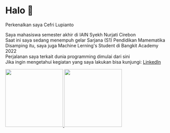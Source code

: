 # Halo 👋

Perkenalkan saya Cefri Lupianto

Saya mahasiswa semester akhir di IAIN Syekh Nurjati Cirebon\
Saat ini saya sedang menempuh gelar Sarjana (S1) Pendidikan Mamematika\
Disamping itu, saya juga Machine Lerning's Student di Bangkit Academy 2022\
Perjalanan saya terkait dunia programming dimulai dari sini\
Jika ingin mengetahui kegiatan yang saya lakukan bisa kunjungi:
[LinkedIn](www.linkedin.com/in/cefri-lupianto-290803174)

<p align="left">
<a href="https://github.com/Celup24">
  <img height="180em" src="https://github-readme-stats-eight-theta.vercel.app/api?username=Celup24&show_icons=true&theme=algolia&include_all_commits=true&count_private=true"/>
  <img height="180em" src="https://github-readme-stats-eight-theta.vercel.app/api/top-langs/?username=Celup24&layout=compact&langs_count=8&theme=algolia"/>
</a>
</p>
<!--
**Celup24/Celup24** is a ✨ _special_ ✨ repository because its `README.md` (this file) appears on your GitHub profile.

Here are some ideas to get you started:

- 🔭 I’m currently working on ...
- 🌱 I’m currently learning ...
- 👯 I’m looking to collaborate on ...
- 🤔 I’m looking for help with ...
- 💬 Ask me about ...
- 📫 How to reach me: ...
- 😄 Pronouns: ...
- ⚡ Fun fact: ...
-->
